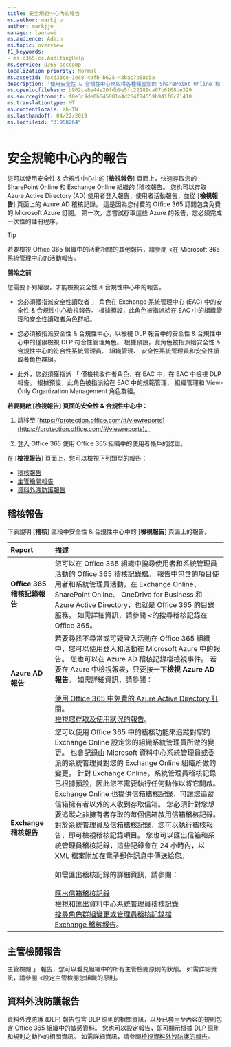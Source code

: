 ```yaml
---
title: 安全規範中心內的報告
ms.author: markjjo
author: markjjo
manager: laurawi
ms.audience: Admin
ms.topic: overview
f1_keywords:
- ms.o365.cc.AuditingHelp
ms.service: O365-seccomp
localization_priority: Normal
ms.assetid: 7acd33ce-1ec8-49fb-b625-43bac7b58c5a
description: '使用安全性 & 合規性中心來取得各種報告您的 SharePoint Online 和 Exchange Online 組織，以及 Azure Active Directory 的報告。  '
ms.openlocfilehash: b902ce8e44e20fdb9e5fc22189ca07b6168be329
ms.sourcegitcommit: f0e3c9de0b545081a4d264f74559b941f6c71410
ms.translationtype: MT
ms.contentlocale: zh-TW
ms.lasthandoff: 04/22/2019
ms.locfileid: "31958264"
---
```

# <a name="reports-in-the-security--compliance-center"></a>安全規範中心內的報告

您可以使用安全性 & 合規性中心中的 [**檢視報告**] 頁面上，快速存取您的 SharePoint Online 和 Exchange Online 組織的 [稽核報告。 您也可以存取 Azure Active Directory (AD) 使用者登入報告，使用者活動報告，並從 [**檢視報告**] 頁面上的 Azure AD 稽核記錄。 這是因為您付費的 Office 365 訂閱包含免費的 Microsoft Azure 訂閱。 第一次，您嘗試存取這些 Azure 的報告，您必須完成一次性的註冊程序。 
  
> [!TIP]
> 若要檢視 Office 365 組織中的活動相關的其他報告，請參閱 <<c0>在 Microsoft 365 系統管理中心的活動報告。 
  
 **開始之前**
  
您需要下列權限，才能檢視安全性 & 合規性中心中的報告。
  
- 您必須獲指派安全性讀取者 」 角色在 Exchange 系統管理中心 (EAC) 中的安全性 & 合規性中心檢視報告。 根據預設，此角色被指派給在 EAC 中的組織管理和安全性讀取者角色群組。
    
- 您必須被指派安全性 & 合規性中心，以檢視 DLP 報告中的安全性 & 合規性中心中的僅限檢視 DLP 符合性管理角色。 根據預設，此角色被指派給安全性 & 合規性中心的符合性系統管理員、 組織管理、 安全性系統管理員和安全性讀取者角色群組。

- 此外，您必須獲指派 「 僅檢視收件者角色，在 EAC 中，在 EAC 中檢視 DLP 報告。 根據預設，此角色被指派給在 EAC 中的規範管理、 組織管理和 View-Only Organization Management 角色群組。
  
 **若要開啟 [檢視報告] 頁面的安全性 & 合規性中心中：**
  
1. 請移至 [https://protection.office.com/#/viewreports](https://protection.office.com/#/viewreports)。
    
2. 登入 Office 365 使用 Office 365 組織中的使用者帳戶的認證。
    
在 [**檢視報告**] 頁面上，您可以檢視下列類型的報告： 
  
- [稽核報告](#auditing-reports)
- [主管檢閱報告](#supervisory-review-report)
- [資料外洩防護報告](#data-loss-prevention-reports)
    
## <a name="auditing-reports"></a>稽核報告

下表說明 [**稽核**] 區段中安全性 & 合規性中心中的 [**檢視報告**] 頁面上的報告。 
  
|**Report**|**描述**|
|:-----|:-----|
|**Office 365 稽核記錄報告** <br/> |您可以在 Office 365 組織中搜尋使用者和系統管理員活動的 Office 365 稽核記錄檔。 報告中包含的項目使用者和系統管理員活動，在 Exchange Online、 SharePoint Online、 OneDrive for Business 和 Azure Active Directory，也就是 Office 365 的目錄服務。 如需詳細資訊，請參閱 <<c0>的搜尋稽核記錄在 Office 365。  <br/> |
|**Azure AD 報告** <br/> |若要尋找不尋常或可疑登入活動在 Office 365 組織中，您可以使用登入和活動在 Microsoft Azure 中的報告。 您也可以在 Azure AD 稽核記錄檔檢視事件。 若要在 Azure 中檢視報表，只要按一下**檢視 Azure AD 報告**。 如需詳細資訊，請參閱： <br/><br/>[使用 Office 365 中免費的 Azure Active Directory 訂閱](use-your-free-azure-ad-subscription-in-office-365.md)。 <br/> [檢視您存取及使用狀況的報告](http://go.microsoft.com/fwlink/p/?LinkId=506902)。  <br/> |
|**Exchange 稽核報告** <br/> | 您可以使用 Office 365 中的稽核功能來追蹤對您的 Exchange Online 設定您的組織系統管理員所做的變更。 也會記錄由 Microsoft 資料中心系統管理員或委派的系統管理員對您的 Exchange Online 組織所做的變更。 針對 Exchange Online，系統管理員稽核記錄已根據預設，因此您不需要執行任何動作以將它開啟。 Exchange Online 也提供信箱稽核記錄，可讓您追蹤信箱擁有者以外的人收到存取信箱。 您必須針對您想要追蹤之非擁有者存取的每個信箱啟用信箱稽核記錄。  <br/>  對於系統管理員及信箱稽核記錄，您可以執行稽核報告，即可檢視稽核記錄項目。 您也可以匯出信箱和系統管理員稽核記錄，這些記錄會在 24 小時內，以 XML 檔案附加在電子郵件訊息中傳送給您。 <br/><br/>如需匯出稽核記錄的詳細資訊，請參閱：  <br/><br/> [匯出信箱稽核記錄](http://go.microsoft.com/fwlink/p/?LinkID=404104) <br/> [檢視和匯出資料中心系統管理員稽核記錄](http://go.microsoft.com/fwlink/p/?LinkId=404109) <br/> [搜尋角色群組變更或管理員稽核記錄檔](http://go.microsoft.com/fwlink/p/?LinkId=404105) <br/>   [Exchange 稽核報告](http://go.microsoft.com/fwlink/p/?LinkID=395232)。  <br/> |
   
## <a name="supervisory-review-report"></a>主管檢閱報告

主管檢閱 」 報告，您可以看見組織中的所有主管檢閱原則的狀態。 如需詳細資訊，請參閱 <<c0>設定主管檢閱您組織的原則。
  
## <a name="data-loss-prevention-reports"></a>資料外洩防護報告

資料外洩防護 (DLP) 報告包含 DLP 原則的相關資訊，以及已套用至內容的規則包含 Office 365 組織中的敏感資料。 您也可以設定報告，即可顯示根據 DLP 原則和規則之動作的相關資訊。 如需詳細資訊，請參閱[檢視資料外洩防護的報告](view-the-dlp-reports.md)。

